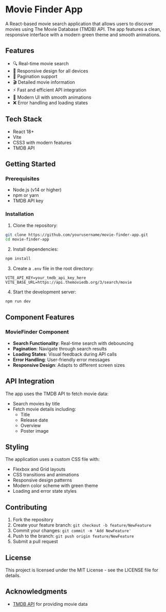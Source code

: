 # Movie Finder App

A React-based movie search application that allows users to discover movies using The Movie Database (TMDB) API. The app features a clean, responsive interface with a modern green theme and smooth animations.

## Features

-   🔍 Real-time movie search
-   📱 Responsive design for all devices
-   📄 Pagination support
-   🎬 Detailed movie information
-   ⚡ Fast and efficient API integration
-   🎨 Modern UI with smooth animations
-   ❌ Error handling and loading states

## Tech Stack

-   React 18+
-   Vite
-   CSS3 with modern features
-   TMDB API

## Getting Started

### Prerequisites

-   Node.js (v14 or higher)
-   npm or yarn
-   TMDB API key

### Installation

1. Clone the repository:

```bash
git clone https://github.com/yourusername/movie-finder-app.git
cd movie-finder-app
```

2. Install dependencies:

```bash
npm install
```

3. Create a `.env` file in the root directory:

```env
VITE_API_KEY=your_tmdb_api_key_here
VITE_BASE_URL=https://api.themoviedb.org/3/search/movie
```

4. Start the development server:

```bash
npm run dev
```

## Component Features

### MovieFinder Component

-   **Search Functionality**: Real-time search with debouncing
-   **Pagination**: Navigate through search results
-   **Loading States**: Visual feedback during API calls
-   **Error Handling**: User-friendly error messages
-   **Responsive Design**: Adapts to different screen sizes

## API Integration

The app uses the TMDB API to fetch movie data:

-   Search movies by title
-   Fetch movie details including:
    -   Title
    -   Release date
    -   Overview
    -   Poster image

## Styling

The application uses a custom CSS file with:

-   Flexbox and Grid layouts
-   CSS transitions and animations
-   Responsive design patterns
-   Modern color scheme with green theme
-   Loading and error state styles

## Contributing

1. Fork the repository
2. Create your feature branch: `git checkout -b feature/NewFeature`
3. Commit your changes: `git commit -m 'Add NewFeature'`
4. Push to the branch: `git push origin feature/NewFeature`
5. Submit a pull request

## License

This project is licensed under the MIT License - see the LICENSE file for details.

## Acknowledgments

-   [TMDB API](https://www.themoviedb.org/documentation/api) for providing movie data
